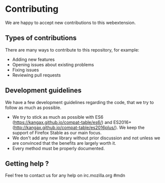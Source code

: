 # Contributing

We are happy to accept new contributions to this webextension.

## Types of contributions

There are many ways to contribute to this repository, for example:
  - Adding new features
  - Opening issues about existing problems
  - Fixing issues
  - Reviewing pull requests

## Development guidelines

We have a few development guidelines regarding the code, that we try to follow as much as possible.
  - We try to stick as much as possible with ES6 (https://kangax.github.io/compat-table/es6/) and ES2016+ (http://kangax.github.io/compat-table/es2016plus/).
    We keep the support of Firefox Stable as our main focus.
  - We don't add any new library without prior discussion and not unless we are convinced that the benefits are largely worth it.
  - Every method must be properly documented.

## Getting help ?

Feel free to contact us for any help on irc.mozilla.org #mdn
